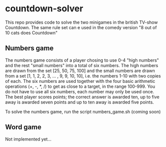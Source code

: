 # countdown-solver
This repo provides code to solve the two minigames in the british TV-show Countdown. The same rule set can e used in the comedy version "8 out of 10 cats does Countdown"

## Numbers game
The numbers game consists of a player chosing to use 0-4 "high numbers" and the rest "small numbers" into a total of six numbers. The high numbers are drawn from the set [25, 50, 75, 100] and the small numbers are drawn from a set [1, 1, 2, 2, 3, ... , 9, 9, 10, 10], i.e. the numbers 1-10 with two copies of each. The six numbers are used together with the four basic arithmetic operations (+, -, *, /) to get as close to a target, in the range 100-999. You do not have to use all six numbers, each number may only be used once. The best player scores points; the correct answer is awarded ten, up to five away is awarded seven points and up to ten away is awarded five points.

To solve the numbers game, run the script numbers_game.sh (coming soon)

## Word game

Not implemented yet...